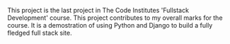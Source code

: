 This project is the last project in The Code Institutes 'Fullstack Development' course. This project contributes to my overall marks for the course. It is a demostration of using Python and Django to build a fully fledged full stack site.